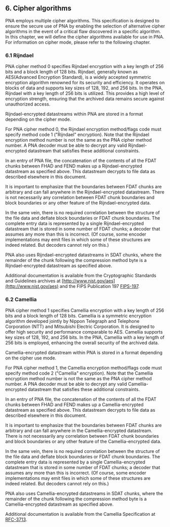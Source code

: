 ## 6. Cipher algorithms

PNA employs multiple cipher algorithms. This specification is designed to ensure the secure use of PNA by enabling the selection of alternative cipher algorithms in the event of a critical flaw discovered in a specific algorithm. In this chapter, we will define the cipher algorithms available for use in PNA. For information on cipher mode, please refer to the following chapter.

### 6.1 Rijndael

PNA cipher method 0 specifies Rijndael encryption with a key length of 256 bits and a block length of 128 bits. Rijndael, generally known as AES(Advanced Encryption Standard), is a widely accepted symmetric encryption algorithm renowned for its security and efficiency. It operates on blocks of data and supports key sizes of 128, 192, and 256 bits. In the PNA, Rijndael with a key length of 256 bits is utilized. This provides a high level of encryption strength, ensuring that the archived data remains secure against unauthorized access.

Rijndael-encrypted datastreams within PNA are stored in a format depending on the cipher mode.

For PNA cipher method 0, the Rijndael encryption method/flags code must specify method code 1 ("Rijndael" encryption). Note that the Rijndael encryption method number is not the same as the PNA cipher method number. A PNA decoder must be able to decrypt any valid Rijndael-encrypted datastream that satisfies these additional constraints.

In an entry of PNA file, the concatenation of the contents of all the FDAT chunks between FHAD and FEND makes up a Rijndael-encrypted datastream as specified above. This datastream decrypts to file data as described elsewhere in this document.

It is important to emphasize that the boundaries between FDAT chunks are arbitrary and can fall anywhere in the Rijndael-encrypted datastream. There is not necessarily any correlation between FDAT chunk boundaries and block boundaries or any other feature of the Rijndael-encrypted data. 

In the same vein, there is no required correlation between the structure of the file data and deflate block boundaries or FDAT chunk boundaries. The complete entry data is represented by a single Rijndael-encrypted datastream that is stored in some number of FDAT chunks; a decoder that assumes any more than this is incorrect. (Of course, some encoder implementations may emit files in which some of these structures are indeed related. But decoders cannot rely on this.)

PNA also uses Rijndael-encrypted datastreams in SDAT chunks, where the remainder of the chunk following the compression method byte is a Rijndael-encrypted datastream as specified above.

Additional documentation is available from the Cryptographic Standards and Guidelines archives at [http://www.nist.gov/aes](http://www.nist.gov/aes) and the FIPS Publication 197 [FIPS-197](https://csrc.nist.gov/publications/detail/fips/197/final).

### 6.2 Camellia

PNA cipher method 1 specifies Camellia encryption with a key length of 256 bits and a block length of 128 bits. Camellia is a symmetric encryption algorithm developed jointly by Nippon Telegraph and Telephone Corporation (NTT) and Mitsubishi Electric Corporation. It is designed to offer high security and performance comparable to AES. Camellia supports key sizes of 128, 192, and 256 bits. In the PNA, Camellia with a key length of 256 bits is employed, enhancing the overall security of the archived data.

Camellia-encrypted datastream within PNA is stored in a format depending on the cipher use mode.

For PNA cipher method 1, the Camellia encryption method/flags code must specify method code 2 ("Camellia" encryption). Note that the Camellia encryption method number is not the same as the PNA cipher method number. A PNA decoder must be able to decrypt any valid Camellia-encrypted datastream that satisfies these additional constraints.

In an entry of PNA file, the concatenation of the contents of all the FDAT chunks between FHAD and FEND makes up a Camellia-encrypted datastream as specified above. This datastream decrypts to file data as described elsewhere in this document.

It is important to emphasize that the boundaries between FDAT chunks are arbitrary and can fall anywhere in the Camellia-encrypted datastream. There is not necessarily any correlation between FDAT chunk boundaries and block boundaries or any other feature of the Camellia-encrypted data. 

In the same vein, there is no required correlation between the structure of the file data and deflate block boundaries or FDAT chunk boundaries. The complete entry data is represented by a single Camellia-encrypted datastream that is stored in some number of FDAT chunks; a decoder that assumes any more than this is incorrect. (Of course, some encoder implementations may emit files in which some of these structures are indeed related. But decoders cannot rely on this.)

PNA also uses Camellia-encrypted datastreams in SDAT chunks, where the remainder of the chunk following the compression method byte is a Camellia-encrypted datastream as specified above.

Additional documentation is available from the Camellia Specification at [RFC-3713](https://datatracker.ietf.org/doc/html/rfc3713).
